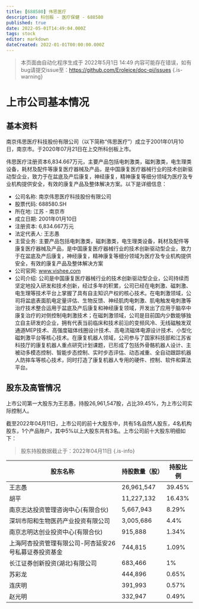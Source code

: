 ```yaml
---
title: [688580] 伟思医疗
description: 科创板 - 医疗保健 - 688580
published: true
date: 2022-05-01T14:49:04.000Z
tags: stock
editor: markdown
dateCreated: 2022-01-01T00:00:00.000Z
---
```


> 本页面由自动化程序生成于 2022年5月1日 14:49
> 内容可能存在错误，如有bug请提交issue至：https://github.com/Eroleice/doc-pi/issues
{.is-warning}

# 上市公司基本情况

## 基本资料

南京伟思医疗科技股份有限公司（以下简称“伟思医疗”）成立于2001年01月10日，南京市。于2020年07月21日在上交所科创板上市。

伟思医疗注册资本6,834.667万元，主要产品包括电刺激类，磁刺激类，电生理类设备，耗材及配件等康复医疗器械及产品，是中国康复医疗器械行业的技术创新驱动型企业，致力于在盆底及产后康复，神经康复，精神康复等细分领域为医疗及专业机构提供安全，有效的康复产品及整体解决方案。以下是详细信息：

- 公司名称: 南京伟思医疗科技股份有限公司
- 股票代码: 688580.SH
- 所在地: 江苏 - 南京市
- 成立日期: 2001年01月10日
- 注册资本: 6,834.667万元
- 法定代表人: 王志愚
- 主营业务: 主要产品包括电刺激类，磁刺激类，电生理类设备，耗材及配件等康复医疗器械及产品，是中国康复医疗器械行业的技术创新驱动型企业，致力于在盆底及产后康复，神经康复，精神康复等细分领域为医疗及专业机构提供安全，有效的康复产品及整体解决方案
- 公司官网: www.vishee.com
- 公司介绍: 公司是中国康复医疗器械行业的技术创新驱动型企业，公司持续而坚定地投入研发和技术创新，经过多年的积累，公司已经在电刺激、磁刺激、电生理等技术平台上掌握了具有自主知识产权的核心技术。在电刺激领域，公司将盆底表面肌电定量评估、生物反馈、神经肌肉电刺激、肌电触发电刺激等治疗技术整合运用于盆底及产后康复和神经康复领域，开发出了应用于脑卒中康复治疗的对侧控制电刺激技术；在磁刺激领域，公司是目前国内少数能够独立自主研发的企业，拥有代表当前临床和技术前沿的变频风冷、无线磁触发双通道MEP技术、高强度磁体线圈设计技术、高电流磁体电源设计技术、小型化磁刺激平台等核心技术。在康复机器人领域，公司参与了国家科技部和江苏省科技厅的康复机器人重点研究计划课题，已形成了包括外骨骼机器人设计、主被动多模态控制、智能步态控制、实时步态评估、动态减重、全自动跟踪机器人防摔车等核心技术，同时打造了康复机器人专用的硬件、控制、软件和算法平台。


## 股东及高管情况

上市公司第一大股东为王志愚，持股26,961,547股，占比39.45%，为上市公司实际控制人。

截至2022年04月11日，上市公司的前十大股东中，共有5名自然人股东，4名机构股东，1个产品账户，其中5%以上大股东共有3名。上市公司前十大股东明细如下：

> 股东持股数据截止于：2022年04月11日
{.is-info}

| 股东名称 | 持股数量（股） | 持股比例 |
| --- | --- | --- |
| 王志愚 | 26,961,547 | 39.45% |
| 胡平 | 11,227,132 | 16.43% |
| 南京志达投资管理咨询中心(有限合伙) | 5,667,943 | 8.29% |
| 深圳市阳和生物医药产业投资有限公司 | 3,005,686 | 4.4% |
| 南京志明达创业投资中心(有限合伙) | 915,888 | 1.34% |
| 上海阿杏投资管理有限公司-阿杏延安26号私募证券投资基金 | 744,815 | 1.09% |
| 长江证券创新投资(湖北)有限公司 | 683,466 | 1% |
| 苏彩龙 | 444,896 | 0.65% |
| 连庆明 | 391,993 | 0.57% |
| 赵光明 | 332,947 | 0.49% |




